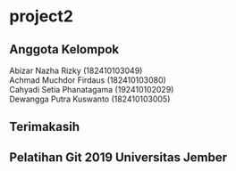 # project2

## Anggota Kelompok
Abizar Nazha Rizky (182410103049)  
Achmad Muchdor Firdaus (182410103080)  
Cahyadi Setia Phanatagama (192410102029)  
Dewangga Putra Kuswanto (182410103005)    
  
  
  
## Terimakasih
  
  
  
## Pelatihan Git 2019 Universitas Jember  